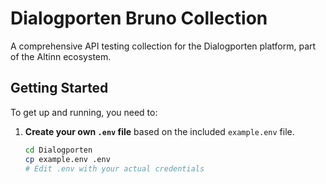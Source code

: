 # Dialogporten Bruno Collection

A comprehensive API testing collection for the Dialogporten platform, part of the Altinn ecosystem.

## Getting Started

To get up and running, you need to:

1. **Create your own `.env` file** based on the included `example.env` file.
   ```bash
   cd Dialogporten
   cp example.env .env
   # Edit .env with your actual credentials
   ```